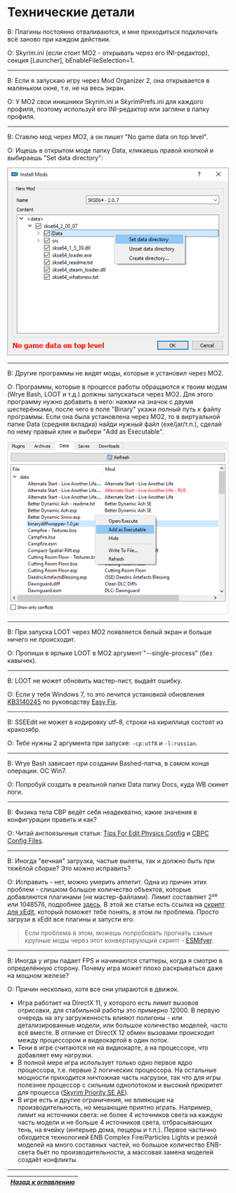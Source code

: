 # Технические детали

В: Плагины постоянно отваливаются, и мне приходиться подключать всё заново при каждом действии.

О: Skyrim.ini (если стоит МО2 - открывать через его INI-редактор), секция [Launcher], bEnableFileSelection=1.

------

В: Если я запускаю игру через Mod Organizer 2, она открывается в маленьком окне, т.е. не на весь экран.

О: У MO2 свои инишники Skyrim.ini и SkyrimPrefs.ini для каждого профиля, поэтому используй его INI-редактор или загляни в папку профиля.

------

В: Ставлю мод через МО2, а он пишет "No game data on top level".

О: Ищешь в открытом моде папку Data, кликаешь правой кнопкой и выбираешь "Set data directory":

![](../00_Resources/01_General_Steps/003.png)

------

В: Другие программы не видят моды, которые я установил через МО2.

О: Программы, которые в процессе работы обращаются к твоим модам (Wrye Bash, LOOT и т.д.) должны запускаться через МО2. Для этого программу нужно добавить в него: нажми на значок с двумя шестерёнками, после чего в поле "Binary" укажи полный путь к файлу программы. Если она была установлена через МО2, то в виртуальной папке Data (средняя вкладка) найди нужный файл (exe/jar/т.п.), сделай по нему правый клик и выбери "Add as Executable".

![](../00_Resources/01_General_Steps/002.png)

------

В: При запуска LOOT через МО2 появляется белый экран и больше ничего не происходит.

О: Пропиши в ярлыке LOOT в МО2 аргумент "--single-process" (без кавычек).

------

В: LOOT не может обновить мастер-лист, выдаёт ошибку.

О: Если у тебя Windows 7, то это лечится установкой обновления [KB3140245](https://catalog.update.microsoft.com/v7/site/search.aspx?q=kb3140245) по руководству [Easy Fix](https://support.microsoft.com/en-us/topic/update-to-enable-tls-1-1-and-tls-1-2-as-default-secure-protocols-in-winhttp-in-windows-c4bd73d2-31d7-761e-0178-11268bb10392).

------

В: SSEEdit не может в кодировку utf-8, строки на кириллице состоят из кракозябр.

О: Тебе нужны 2 аргумента при запуске: `-cp:utf8` и `-l:russian`.

------

В: Wrye Bash зависает при создании Bashed-патча, в самом конце операции. ОС Win7.

О: Попробуй создать в реальной папке Data папку Docs, куда WB скинет логи.

------

В: Физика тела CBP ведёт себя неадекватно, какие значения в конфигурации править и как?

О: Читай англоязычные статьи: [Tips For Edit Physics Config](https://www.nexusmods.com/skyrimspecialedition/articles/3583) и [CBPC Config Files](https://www.nexusmods.com/skyrimspecialedition/articles/3620).

------

В: Иногда "вечная" загрузка, частые вылеты, так и должно быть при тяжёлой сборке? Это можно исправить?

О: Исправить - нет, можно умерить аппетит. Одна из причин этих проблем - слишком большое количество объектов, которые добавляются плагинами (не мастер-файлами). Лимит составляет 2²⁰ или 1048576, подробнее [здесь](https://www.reddit.com/r/skyrimmods/comments/ag4wm7/psa_the_reference_handle_cap_or_diagnosing_one_of/). В этой же статье есть ссылка на [скрипт для xEdit](https://gist.github.com/aers/953a50c61b3028bce7e5376e8590abed), который поможет тебе понять, в этом ли проблема. Просто загрузи в xEdit все плагины и запусти его.

> Если проблема в этом, можешь попробовать прогнать самые крупные моды через этот конвертирующий скрипт - [ESMifyer](https://www.nexusmods.com/skyrimspecialedition/mods/28046).

------

В: Иногда у игры падает FPS и начинаются статтеры, когда я смотрю в определённую сторону. Почему игра может плохо раскрываться даже на мощном железе?

О: Причин несколько, хотя все они упираются в движок.
+ Игра работает на DirectX 11, у которого есть лимит вызовов отрисовки, для стабильной работы это примерно 12000. В первую очередь на эту загруженность влияют полигоны - или детализированные модели, или большое количество моделей, часто всё вместе. В отличие от DirectX 12 обмен вызовами происходит между процессором и видеокартой в один поток.  
+ Тени в игре считаются не на видиокарте, а на процессоре, что добавляет ему нагрузки.  
+ В полной мере игра использует только одно первое ядро процессора, т.е. первые 2 логических процессора. На остальные мощности приходится ничтожная часть нагрузки, так что для игры полезнее процессор с сильным однопотоком и высокий приоритет для процесса ([Skyrim Priority SE AE](https://www.nexusmods.com/skyrimspecialedition/mods/50129)).  
+ В игре есть и другие ограничения, не влияющие на производительность, но мешающие приятно играть. Например, лимит на источники света: не более 4 источников света на каждую часть модели и не больше 4 источников света, отбрасывающих тень, на ячейку (интерьер дома, пещеры и т.п.). Первое частично обходится технологией ENB Complex Fire/Particles Lights и резкой моделей на много составных частей, но большое количество ENB-света бьёт по производительности, а массовая замена моделей создаёт конфликты.

------

|[*Назад к оглавлению*](../01_Оглавление.md)|
|:---:|
